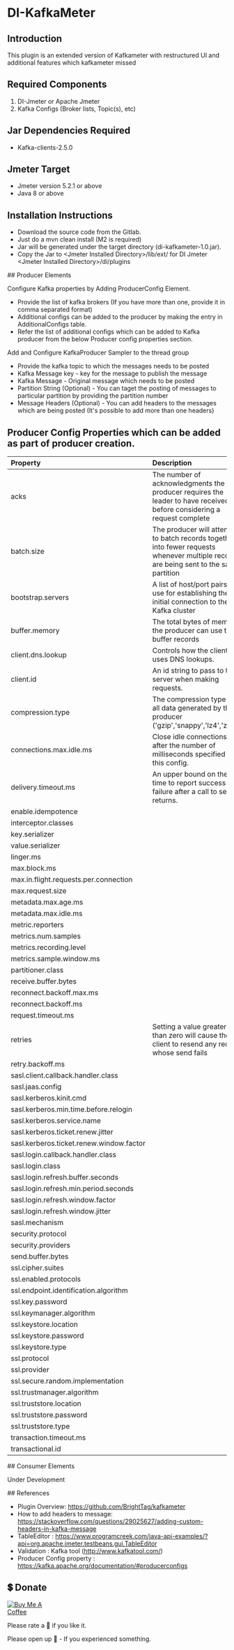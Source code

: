 # DI-KafkaMeter

## Introduction

This plugin is an extended version of Kafkameter with restructured UI and additional features which kafkameter missed

## Required Components

1. DI-Jmeter or Apache Jmeter
2. Kafka Configs (Broker lists, Topic(s), etc)


## Jar Dependencies Required

* Kafka-clients-2.5.0

## Jmeter Target

* Jmeter version 5.2.1 or above
* Java 8 or above

## Installation Instructions

* Download the source code from the Gitlab.
* Just do a mvn clean install (M2 is required)
* Jar will be generated under the target directory (di-kafkameter-1.0.jar).
* Copy the Jar to \<Jmeter Installed Directory\>/lib/ext/ for DI Jmeter \<Jmeter Installed Directory\>/di/plugins


## Producer Elements

Configure Kafka properties by Adding ProducerConfig Element.

* Provide the list of kafka brokers (If you have more than one, provide it in comma separated format)
* Additional configs can be added to the producer by making the entry in AdditionalConfigs table. 
* Refer the list of additional configs which can be added to Kafka producer from the below Producer config properties section.

Add and Configure KafkaProducer Sampler to the thread group

* Provide the kafka topic to which the messages needs to be posted
* Kafka Message key - key for the message to publish the message
* Kafka Message - Original message which needs to be posted
* Partition String (Optional) - You can taget the posting of messages to particular partition by providing the partition number
* Message Headers (Optional) - You can add headers to the messages which are being posted (It's possible to add more than one headers)

## Producer Config Properties which can be added as part of producer creation.

| Property | Description | Default Values |
| :---     |     :---    |  :---     |
| acks | The number of acknowledgments the producer requires the leader to have received before considering a request complete| 1 |
| batch.size | The producer will attempt to batch records together into fewer requests whenever multiple records are being sent to the same partition | 16384 |
| bootstrap.servers | A list of host/port pairs to use for establishing the initial connection to the Kafka cluster | [localhost:9091] |
| buffer.memory | The total bytes of memory the producer can use to buffer records | 33554432 |
| client.dns.lookup | Controls how the client uses DNS lookups. | default |
| client.id | An id string to pass to the server when making requests. | producer-2 |
| compression.type | The compression type for all data generated by the producer ('gzip','snappy','lz4','zstd') | none |
| connections.max.idle.ms | Close idle connections after the number of milliseconds specified by this config. | 540000 |
| delivery.timeout.ms | An upper bound on the time to report success or failure after a call to send() returns. | 120000 |
| enable.idempotence || false |
| interceptor.classes || [] |
| key.serializer || org.apache.kafka.common.serialization.StringSerializer |
| value.serializer || org.apache.kafka.common.serialization.StringSerializer |
| linger.ms || 0 |
| max.block.ms || 60000 |
| max.in.flight.requests.per.connection || 5 |
| max.request.size || 1048576 |
| metadata.max.age.ms || 300000 |
| metadata.max.idle.ms || 300000 |
| metric.reporters || [] |
| metrics.num.samples || 2 |
| metrics.recording.level || INFO |
| metrics.sample.window.ms || 30000 |
| partitioner.class || org.apache.kafka.clients.producer.internals.DefaultPartitioner |
| receive.buffer.bytes || 32768 |
| reconnect.backoff.max.ms || 1000 |
| reconnect.backoff.ms || 50 |
| request.timeout.ms || 30000 |
| retries | Setting a value greater than zero will cause the client to resend any record whose send fails | 2147483647 |
| retry.backoff.ms || 100 |
| sasl.client.callback.handler.class || null |
| sasl.jaas.config || null |
| sasl.kerberos.kinit.cmd || /usr/bin/kinit |
| sasl.kerberos.min.time.before.relogin || 60000 |
| sasl.kerberos.service.name || null |
| sasl.kerberos.ticket.renew.jitter || 0.05 |
| sasl.kerberos.ticket.renew.window.factor || 0.8 |
| sasl.login.callback.handler.class || null |
| sasl.login.class || null |
| sasl.login.refresh.buffer.seconds || 300 |
| sasl.login.refresh.min.period.seconds || 60 |
| sasl.login.refresh.window.factor || 0.8 |
| sasl.login.refresh.window.jitter || 0.05 |
| sasl.mechanism || GSSAPI |
| security.protocol || SSL |
| security.providers || null |
| send.buffer.bytes || 131072 |
| ssl.cipher.suites || null |
| ssl.enabled.protocols || [TLSv1.2] |
| ssl.endpoint.identification.algorithm || https |
| ssl.key.password || null |
| ssl.keymanager.algorithm || SunX509 |
| ssl.keystore.location ||  |
| ssl.keystore.password || [hidden] |
| ssl.keystore.type || JKS |
| ssl.protocol || TLSv1.2 |
| ssl.provider || null |
| ssl.secure.random.implementation || null |
| ssl.trustmanager.algorithm || PKIX |
| ssl.truststore.location ||  |
| ssl.truststore.password || [hidden] |
| ssl.truststore.type || JKS |
| transaction.timeout.ms || 60000 |
| transactional.id || null |



## Consumer Elements

Under Development 

## References

 * Plugin Overview: https://github.com/BrightTag/kafkameter  
 * How to add headers to message: https://stackoverflow.com/questions/29025627/adding-custom-headers-in-kafka-message
 * TableEditor : https://www.programcreek.com/java-api-examples/?api=org.apache.jmeter.testbeans.gui.TableEditor
 * Validation : Kafka tool (http://www.kafkatool.com/)
 * Producer Config property : https://kafka.apache.org/documentation/#producerconfigs


## 💲 Donate
<a href="https://www.buymeacoffee.com/rollno748" target="_blank"><img src="https://cdn.buymeacoffee.com/buttons/v2/default-green.png" alt="Buy Me A Coffee" style="max-width:20%;" ></a> 

Please rate a :star2: if you like it.

Please open up :bug: - If you experienced something.
 
